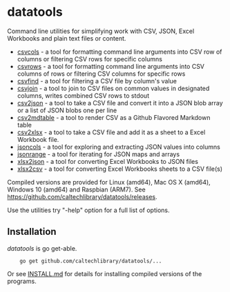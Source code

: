 
# datatools

Command line utilities for simplifying work with CSV, JSON, Excel Workbooks and plain text files or content.

+ [csvcols](docs/csvcols.html) - a tool for formatting command line arguments into CSV row of columns or filtering CSV rows for specific columns
+ [csvrows](docs/csvrows.html) - a tool for formatting command line arguments into CSV columns of rows or filtering CSV columns for specific rows
+ [csvfind](docs/csvfind.html) - a tool for filtering a CSV file by column's value 
+ [csvjoin](docs/csvjoin.html) - a tool to join to CSV files on common values in designated columns, writes combined CSV rows to stdout
+ [csv2json](docs/csv2json.html) - a tool to take a CSV file and convert it into a JSON blob array or a list of JSON blobs one per line
+ [csv2mdtable](docs/csv2mdtable.html) - a tool to render CSV as a Github Flavored Markdown table
+ [csv2xlsx](docs/csv2xlsx.html) - a tool to take a CSV file and add it as a sheet to a Excel Workbook file.
+ [jsoncols](docs/jsoncols.html) - a tool for exploring and extracting JSON values into columns
+ [jsonrange](docs/jsonrange.html) - a tool for iterating for JSON maps and arrays
+ [xlsx2json](docs/xlsx2json.html) - a tool for converting Excel Workbooks to JSON files
+ [xlsx2csv](docs/xlsx2csv.html) - a tool for converting Excel Workbooks sheets to a CSV file(s)


Compiled versions are provided for Linux (amd64), Mac OS X (amd64),
Windows 10 (amd64) and Raspbian (ARM7). See https://github.com/caltechlibrary/datatools/releases.

Use the utilities try "-help" option for a full list of options.


## Installation

_datatools_ is go get-able.

```
    go get github.com/caltechlibrary/datatools/...
```

Or see [INSTALL.md](install.html) for details for installing 
compiled versions of the programs.


